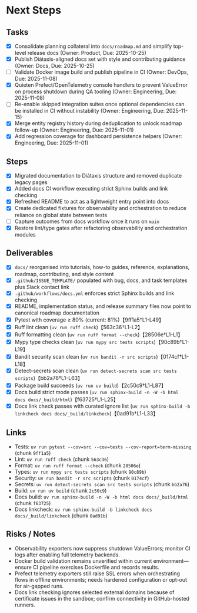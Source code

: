 # Next Steps

## Tasks

- [x] Consolidate planning collateral into `docs/roadmap.md` and simplify top-level release docs (Owner: Product, Due: 2025-10-25)
- [x] Publish Diátaxis-aligned docs set with style and contributing guidance (Owner: Docs, Due: 2025-10-25)
- [ ] Validate Docker image build and publish pipeline in CI (Owner: DevOps, Due: 2025-11-08)
- [x] Quieten Prefect/OpenTelemetry console handlers to prevent ValueError on process shutdown during QA tooling (Owner: Engineering, Due: 2025-11-08)
- [ ] Re-enable skipped integration suites once optional dependencies can be installed in CI without instability (Owner: Engineering, Due: 2025-11-15)
- [x] Merge entity registry history during deduplication to unlock roadmap follow-up (Owner: Engineering, Due: 2025-11-01)
- [x] Add regression coverage for dashboard persistence helpers (Owner: Engineering, Due: 2025-11-01)

## Steps

- [x] Migrated documentation to Diátaxis structure and removed duplicate legacy pages
- [x] Added docs CI workflow executing strict Sphinx builds and link checking
- [x] Refreshed README to act as a lightweight entry point into docs
- [x] Create dedicated fixtures for observability and orchestration to reduce reliance on global state between tests
- [ ] Capture outcomes from docs workflow once it runs on `main`
- [x] Restore lint/type gates after refactoring observability and orchestration modules

## Deliverables

- [x] `docs/` reorganised into tutorials, how-to guides, reference, explanations, roadmap, contributing, and style content
- [x] `.github/ISSUE_TEMPLATE/` populated with bug, docs, and task templates plus Slack contact link
- [x] `.github/workflows/docs.yml` enforces strict Sphinx builds and link checking
- [x] README, implementation status, and release summary files now point to canonical roadmap documentation
- [x] Pytest with coverage ≥ 80% (current: 81%)【9ff1a5†L1-L49】
- [x] Ruff lint clean (`uv run ruff check`)【563c36†L1-L2】
- [x] Ruff formatting clean (`uv run ruff format --check`)【28506e†L1-L1】
- [x] Mypy type checks clean (`uv run mypy src tests scripts`)【90c89b†L1-L19】
- [x] Bandit security scan clean (`uv run bandit -r src scripts`)【0174cf†L1-L18】
- [x] Detect-secrets scan clean (`uv run detect-secrets scan src tests scripts`)【bb2a76†L1-L63】
- [x] Package build succeeds (`uv run uv build`)【2c50c9†L1-L87】
- [x] Docs build strict mode passes (`uv run sphinx-build -n -W -b html docs docs/_build/html`)【f63725†L1-L25】
- [x] Docs link check passes with curated ignore list (`uv run sphinx-build -b linkcheck docs docs/_build/linkcheck`)【0ad91b†L1-L33】

## Links

- Tests: `uv run pytest --cov=src --cov=tests --cov-report=term-missing` (chunk `9ff1a5`)
- Lint: `uv run ruff check` (chunk `563c36`)
- Format: `uv run ruff format --check` (chunk `28506e`)
- Types: `uv run mypy src tests scripts` (chunk `90c89b`)
- Security: `uv run bandit -r src scripts` (chunk `0174cf`)
- Secrets: `uv run detect-secrets scan src tests scripts` (chunk `bb2a76`)
- Build: `uv run uv build` (chunk `2c50c9`)
- Docs build: `uv run sphinx-build -n -W -b html docs docs/_build/html` (chunk `f63725`)
- Docs linkcheck: `uv run sphinx-build -b linkcheck docs docs/_build/linkcheck` (chunk `0ad91b`)

## Risks / Notes

- Observability exporters now suppress shutdown ValueErrors; monitor CI logs after enabling full telemetry backends.
- Docker build validation remains unverified within current environment—ensure CI pipeline exercises Dockerfile and records results.
- Prefect telemetry exporters still raise SSL errors when orchestrating flows in offline environments; needs hardened configuration or opt-out for air-gapped runs.
- Docs link checking ignores selected external domains because of certificate issues in the sandbox; confirm connectivity in GitHub-hosted runners.
